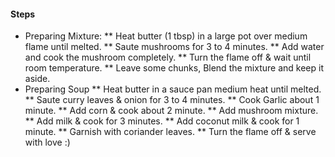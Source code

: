 #### Steps
* Preparing Mixture:
** Heat butter (1 tbsp) in a large pot over medium flame until melted.
** Saute mushrooms for 3 to 4 minutes.
** Add water and cook the mushroom completely.
** Turn the flame off & wait until room temperature.
** Leave some chunks, Blend the mixture and keep it aside.
* Preparing Soup
** Heat butter in a sauce pan medium heat until melted.
** Saute curry leaves & onion for 3 to 4 minutes.
** Cook Garlic about 1 minute.
** Add corn & cook about 2 minute.
** Add mushroom mixture.
** Add milk & cook for 3 minutes.
** Add coconut milk & cook for 1 minute.
** Garnish with coriander leaves.
** Turn the flame off & serve with love :)